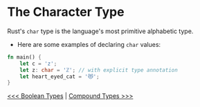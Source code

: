 # The Character Type

Rust's `char` type is the language's most primitive alphabetic type.

- Here are some examples of declaring `char` values:


```rust
fn main() {
    let c = 'z';
    let z: char = 'ℤ'; // with explicit type annotation
    let heart_eyed_cat = '😻';
}
```

[<<< Boolean Types](103-Boolean-Type.md) | [Compound Types >>>](../102-compound-types/README.md)